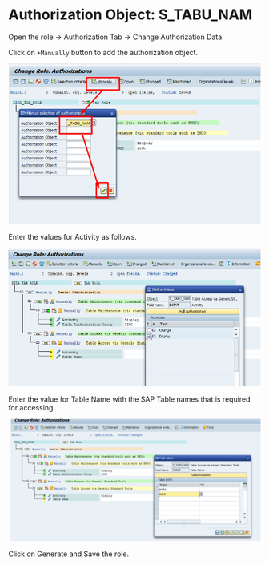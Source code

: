 # Authorization Object: S_TABU_NAM

Open the role -> Authorization Tab -> Change Authorization Data.

Click on `+Manually` button to add the authorization object.

<img src="general/assets/images/tab-name-insert.png" width="700" />

Enter the values for Activity as follows.

<img src="general/assets/images/tab-name-activity.png" width="700" />

Enter the value for Table Name with the SAP Table names that is required for accessing.

<img src="general/assets/images/tab-name-table.png" width="700" />

Click on Generate and Save the role.
